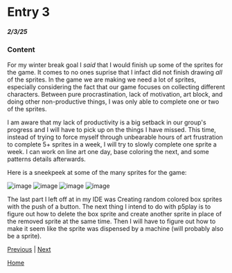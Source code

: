 # Entry 3
##### 2/3/25

### Content

For my winter break goal I _said_ that I would finish up some of the sprites for the game. It comes to no ones suprise that I infact did not finish drawing _all_ of the sprites. In the game we are making we need a lot of sprites, especially considering the fact that our game focuses on collecting different characters. Between pure procrastination, lack of motivation, art block, and doing other non-productive things, I was only able to complete one or two of the sprites.

I am aware that my lack of productivity is a big setback in our group's progress and I will have to pick up on the things I have missed. This time, instead of trying to force myself through unbearable hours of art frustration to complete 5+ sprites in a week, I will try to slowly complete one sprite a week. I can work on line art one day, base coloring the next, and some patterns details afterwards.

Here is a sneekpeek at some of the many sprites for the game:

![image](https://github.com/user-attachments/assets/842585e9-3430-45d1-9005-130252fd7e71)
![image](https://github.com/user-attachments/assets/a8c6265d-35dc-4437-a12c-97387ff1be5d)
![image](https://github.com/user-attachments/assets/c037cfbf-b58f-4f9f-b43d-e0f894002e0e)
![image](https://github.com/user-attachments/assets/b612d6c7-daad-4c8e-a23e-ef0ff0f29e66)

The last part I left off at in my IDE was Creating random colored box sprites with the push of a button. The next thing I intend to do with p5play is to figure out how to delete the box sprite and create another sprite in place of the removed sprite at the same time. Then I will have to figure out how to make it seem like the sprite was dispensed by a machine (will probably also be a sprite).



[Previous](entry02.md) | [Next](entry04.md)

[Home](../README.md)
